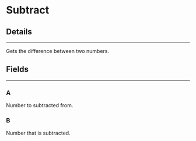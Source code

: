 # Subtract

## Details

---

Gets the difference between two numbers.

## Fields

---

### A

Number to subtracted from.

### B

Number that is subtracted.
